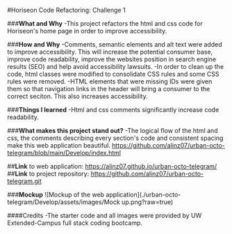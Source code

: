 #Horiseon Code Refactoring: Challenge 1


###**What and Why**
-This project refactors the html and css code for Horiseon's home page in order to improve accessibility. 

###**How and Why**
-Comments, semantic elements and alt text were added to improve accessibility. This will increase the potential consumer base, improve code readability, improve the websites position in search engine results (SEO) and help avoid accessibility lawsuits.
-In order to clean up the code, html classes were modified to consolidate CSS rules and some CSS rules were removed.
-HTML elements that were missing IDs were given them so that navigation links in the header will bring a consumer to the correct seciton. This also increases accessibility.

###**Things I learned**
-Html and css comments significantly increase code readability.

###**What makes this project stand out?**
-The logical flow of the html and css, the comments describing every section's code and consistent spacing make this web application beautiful.
https://github.com/alinz07/urban-octo-telegram/blob/main/Develop/index.html 


##**Link** to web application: https://alinz07.github.io/urban-octo-telegram/
##**Link** to project repository: https://github.com/alinz07/urban-octo-telegram.git

###**Mockup**
![Mockup of the web application](./urban-octo-telegram/Develop/assets/images/Mock up.png?raw=true)


####Credits
-The starter code and all images were provided by UW Extended-Campus full stack coding bootcamp.